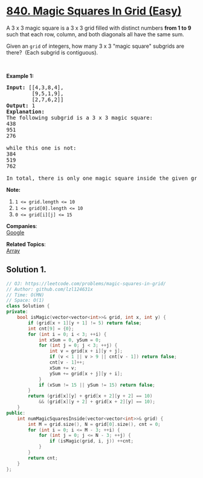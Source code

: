 # [840. Magic Squares In Grid (Easy)](https://leetcode.com/problems/magic-squares-in-grid/)

<p>A 3 x 3 magic square is a 3 x 3 grid filled with distinct numbers <strong>from 1 to 9</strong> such that each row, column, and both diagonals all have the same sum.</p>

<p>Given an <code>grid</code>&nbsp;of integers, how many 3 x 3 "magic square" subgrids are there?&nbsp; (Each subgrid is contiguous).</p>

<p>&nbsp;</p>

<p><strong>Example 1:</strong></p>

<pre><strong>Input: </strong>[[4,3,8,4],
        [9,5,1,9],
        [2,7,6,2]]
<strong>Output: </strong>1
<strong>Explanation: </strong>
The following subgrid is a 3 x 3 magic square:
438
951
276

while this one is not:
384
519
762

In total, there is only one magic square inside the given grid.
</pre>

<p><strong>Note:</strong></p>

<ol>
	<li><code>1 &lt;= grid.length&nbsp;&lt;= 10</code></li>
	<li><code>1 &lt;= grid[0].length&nbsp;&lt;= 10</code></li>
	<li><code>0 &lt;= grid[i][j] &lt;= 15</code></li>
</ol>


**Companies**:  
[Google](https://leetcode.com/company/google)

**Related Topics**:  
[Array](https://leetcode.com/tag/array/)

## Solution 1.

```cpp
// OJ: https://leetcode.com/problems/magic-squares-in-grid/
// Author: github.com/lzl124631x
// Time: O(MN)
// Space: O(1)
class Solution {
private:
    bool isMagic(vector<vector<int>>& grid, int x, int y) {
        if (grid[x + 1][y + 1] != 5) return false;
        int cnt[9] = {0};
        for (int i = 0; i < 3; ++i) {
            int xSum = 0, ySum = 0;
            for (int j = 0; j < 3; ++j) {
                int v = grid[x + i][y + j];
                if (v < 1 || v > 9 || cnt[v - 1]) return false;
                cnt[v - 1]++;
                xSum += v;
                ySum += grid[x + j][y + i];
            }
            if (xSum != 15 || ySum != 15) return false;
        }
        return (grid[x][y] + grid[x + 2][y + 2] == 10)
            && (grid[x][y + 2] + grid[x + 2][y] == 10);
    }
public:
    int numMagicSquaresInside(vector<vector<int>>& grid) {
        int M = grid.size(), N = grid[0].size(), cnt = 0;
        for (int i = 0; i <= M - 3; ++i) {
            for (int j = 0; j <= N - 3; ++j) {
                if (isMagic(grid, i, j)) ++cnt;
            }
        }
        return cnt;
    }
};
```